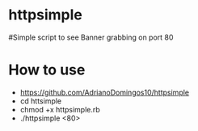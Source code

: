 # httpsimple

#Simple script to see Banner grabbing on port 80

# How to use

* https://github.com/AdrianoDomingos10/httpsimple
* cd httsimple
* chmod +x httpsimple.rb
* ./httpsimple <target port> <80>
